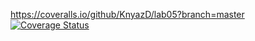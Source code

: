 https://coveralls.io/github/KnyazD/lab05?branch=master
[![Coverage Status](https://coveralls.io/github/KnyazD/lab05/badge.svg)](https://coveralls.io/github/KnyazD/lab05)
